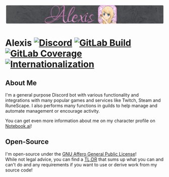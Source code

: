 ![Alexis Banner](./assets/banner.png)
# Alexis [![Discord][discord-members]][discord] [![GitLab Build][gitlab-build]][gitlab] [![GitLab Coverage][gitlab-coverage]][gitlab] [![Internationalization][i18n-badge]][i18n]
## About Me
I'm a general purpose Discord bot with various functionality and integrations with many popular games and services like Twitch, Steam and RuneScape. I also performs many functions in guilds to help manage and automate management or encourage activity.

You can get even more information about me on my character profile on [Notebook.ai][nb.ai]!

## Open-Source
I'm open-source under the [GNU Affero General Public License][agpl]!  
While not legal advice, you can find a [TL;DR][agpl-tldr] that sums up what
you can and can't do and any requirements if you want to use or derive work from my source code!  

[discord]: https://discord.gg/hprGMaM "Discord Invite"
[discord-members]: https://discordapp.com/api/guilds/184657525990359041/widget.png "Discord Shield"
[gitlab]: https://gitlab.com/Elypia/alexis/commits/master "Repository on GitLab"
[gitlab-build]: https://gitlab.com/Elypia/alexis/badges/master/pipeline.svg "GitLab Build Shield"
[gitlab-coverage]: https://gitlab.com/Elypia/alexis/badges/master/coverage.svg "GitLab Coverage Shield"
[i18n]: https://i18n.elypia.com/engage/alexis/?utm "Weblate Translations"
[i18n-badge]: https://i18n.elypia.com/widgets/alexis/-/svg-badge.svg "Weblate Translation Badge"
[nb.ai]: https://www.notebook.ai/plan/characters/830595 "Alexis Character Design"
[agpl]: https://www.gnu.org/licenses/agpl-3.0.en.html "AGPL"
[agpl-tldr]: https://tldrlegal.com/license/gnu-affero-general-public-license-v3-(agpl-3.0) "TLDR of AGPL"
